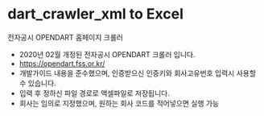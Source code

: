 # dart_crawler_xml to Excel
전자공시 OPENDART 홈페이지 크롤러

- 2020년 02월 개정된 전자공시 OPENDART 크롤러 입니다.
- https://opendart.fss.or.kr/
- 개발가이드 내용을 준수했으며, 인증받으신 인증키와 회사고유번호 입력시 사용할 수 있습니다.
- 입력 후 정하신 파일 경로로 액셀파일로 저장됩니다. 
- 회사는 임의로 지정했으며, 원하는 회사 코드를 적어넣으면 실행 가능 
